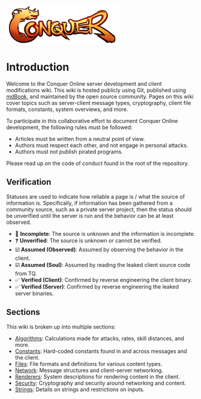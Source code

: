 
![Conquer Online](images/logo.png)

# Introduction

Welcome to the Conquer Online server development and client modifications wiki. This wiki is hosted publicly using Git, published using [mdBook](https://rust-lang.github.io/mdBook/index.html), and maintained by the open source community. Pages on this wiki cover topics such as server-client message types, cryptography, client file formats, constants, system overviews, and more.

To participate in this collaborative effort to document Conquer Online development, the following rules must be followed:

* Articles must be written from a neutral point of view.
* Authors must respect each other, and not engage in personal attacks.
* Authors must not publish pirated programs.

Please read up on the code of conduct found in the root of the repository.

## Verification

Statuses are used to indicate how reliable a page is / what the source of information is. Specifically, if information has been gathered from a community source, such as a private server project, then the status should be unverified until the server is run and the behavior can be at least observed.

* 🚩 **Incomplete**: The source is unknown and the information is incomplete.
* ❓ **Unverified**: The source is unknown or cannot be verified.
* ☑️ **Assumed (Observed)**: Assumed by observing the behavior in the client.
* ☑️ **Assumed (Soul)**: Assumed by reading the leaked client source code from TQ.
* ✅ **Verified (Client)**: Confirmed by reverse engineering the client binary.
* ✅ **Verified (Server)**: Confirmed by reverse engineering the leaked server binaries.

## Sections

This wiki is broken up into multiple sections:

* [Algorithms](algorithms): Calculations made for attacks, rates, skill distances, and more.
* [Constants](constants/): Hard-coded constants found in and across messages and the client.
* [Files](files/): File formats and definitions for various content types.
* [Network](network/): Message structures and client-server networking.
* [Renderers](renderers/): System descriptions for rendering content in the client.
* [Security](security/): Cryptography and security around networking and content.
* [Strings](strings/): Details on strings and restrictions on inputs.
